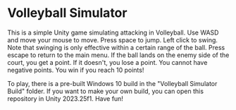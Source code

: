 # Volleyball Simulator
 
This is a simple Unity game simulating attacking in Volleyball. Use WASD and move your mouse to move. Press space to jump. Left click to swing. Note that swinging is only effective within a certain range of the ball. Press escape to return to the main menu. If the ball lands on the enemy side of the court, you get a point. If it doesn't, you lose a point. You cannot have negative points. You win if you reach 10 points!


To play, there is a pre-built Windows 10 build in the "Volleyball Simulator Build" folder. If you want to make your own build, you can open this repository in Unity 2023.25f1. Have fun!
